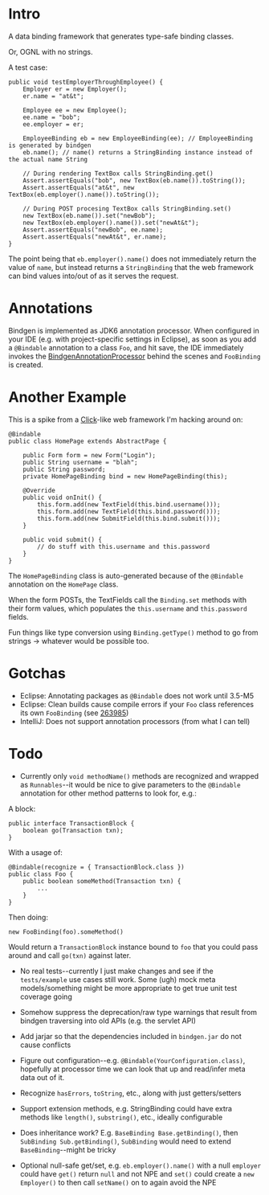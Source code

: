 
Intro
=====

A data binding framework that generates type-safe binding classes.

Or, OGNL with no strings.

A test case:

    public void testEmployerThroughEmployee() {
        Employer er = new Employer();
        er.name = "at&t";

        Employee ee = new Employee();
        ee.name = "bob";
        ee.employer = er;

        EmployeeBinding eb = new EmployeeBinding(ee); // EmployeeBinding is generated by bindgen
        eb.name(); // name() returns a StringBinding instance instead of the actual name String

        // During rendering TextBox calls StringBinding.get()
        Assert.assertEquals("bob", new TextBox(eb.name()).toString());
        Assert.assertEquals("at&t", new TextBox(eb.employer().name()).toString());

        // During POST procesing TextBox calls StringBinding.set()
        new TextBox(eb.name()).set("newBob");
        new TextBox(eb.employer().name()).set("newAt&t");
        Assert.assertEquals("newBob", ee.name);
        Assert.assertEquals("newAt&t", er.name);
    }

The point being that `eb.employer().name()` does not immediately return the value of `name`, but instead returns a `StringBinding` that the web framework can bind values into/out of as it serves the request.

Annotations
===========

Bindgen is implemented as JDK6 annotation processor. When configured in your IDE (e.g. with project-specific settings in Eclipse), as soon as you add a `@Bindable` annotation to a class `Foo`, and hit save, the IDE immediately invokes the [BindgenAnnotationProcessor][2] behind the scenes and `FooBinding` is created.

[2]: master/bindgen/src/main/org/exigencecorp/bindgen/processor/BindgenAnnotationProcessor.java

Another Example
===============

This is a spike from a [Click][1]-like web framework I'm hacking around on:

    @Bindable
    public class HomePage extends AbstractPage {

        public Form form = new Form("Login");
        public String username = "blah";
        public String password;
        private HomePageBinding bind = new HomePageBinding(this);

        @Override
        public void onInit() {
            this.form.add(new TextField(this.bind.username()));
            this.form.add(new TextField(this.bind.password()));
            this.form.add(new SubmitField(this.bind.submit()));
        }

        public void submit() {
            // do stuff with this.username and this.password
        }
    }

The `HomePageBinding` class is auto-generated because of the `@Bindable` annotation on the `HomePage` class.

When the form POSTs, the TextFields call the `Binding.set` methods with their form values, which populates the `this.username` and `this.password` fields.

Fun things like type conversion using `Binding.getType()` method to go from strings -> whatever would be possible too.

[1]: http://click.sf.net

Gotchas
=======

* Eclipse: Annotating packages as `@Bindable` does not work until 3.5-M5
* Eclipse: Clean builds cause compile errors if your `Foo` class references its own `FooBinding` (see [263985][3])
* IntelliJ: Does not support annotation processors (from what I can tell)

[3]: https://bugs.eclipse.org/bugs/show_bug.cgi?id=263985

Todo
====

* Currently only `void methodName()` methods are recognized and wrapped as `Runnables`--it would be nice to give parameters to the `@Bindable` annotation for other method patterns to look for, e.g.:

A block:

    public interface TransactionBlock {
        boolean go(Transaction txn);
    }

With a usage of:

    @Bindable(recognize = { TransactionBlock.class })
    public class Foo {
        public boolean someMethod(Transaction txn) {
            ...
        }
    }

Then doing:

    new FooBinding(foo).someMethod()

Would return a `TransactionBlock` instance bound to `foo` that you could pass around and call `go(txn)` against later.

* No real tests--currently I just make changes and see if the `tests/example` use cases still work. Some (ugh) mock meta models/something might be more appropriate to get true unit test coverage going

* Somehow suppress the deprecation/raw type warnings that result from bindgen traversing into old APIs (e.g. the servlet API)

* Add jarjar so that the dependencies included in `bindgen.jar` do not cause conflicts

* Figure out configuration--e.g. `@Bindable(YourConfiguration.class)`, hopefully at processor time we can look that up and read/infer meta data out of it.

* Recognize `hasErrors`, `toString`, etc., along with just getters/setters

* Support extension methods, e.g. StringBinding could have extra methods like `length()`, `substring()`, etc., ideally configurable

* Does inheritance work? E.g. `BaseBinding Base.getBinding()`, then `SubBinding Sub.getBinding()`, `SubBinding` would need to extend `BaseBinding`--might be tricky

* Optional null-safe get/set, e.g. `eb.employer().name()` with a null `employer` could have `get()` return `null` and not NPE and `set()` could create a `new Employer()` to then call `setName()` on to again avoid the NPE

